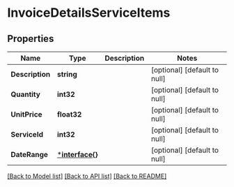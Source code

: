# InvoiceDetailsServiceItems

## Properties
Name | Type | Description | Notes
------------ | ------------- | ------------- | -------------
**Description** | **string** |  | [optional] [default to null]
**Quantity** | **int32** |  | [optional] [default to null]
**UnitPrice** | **float32** |  | [optional] [default to null]
**ServiceId** | **int32** |  | [optional] [default to null]
**DateRange** | [***interface{}**](interface{}.md) |  | [optional] [default to null]

[[Back to Model list]](../README.md#documentation-for-models) [[Back to API list]](../README.md#documentation-for-api-endpoints) [[Back to README]](../README.md)


